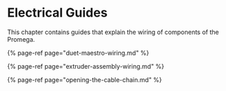 # Electrical Guides

This chapter contains guides that explain the wiring of components of the Promega.

{% page-ref page="duet-maestro-wiring.md" %}

{% page-ref page="extruder-assembly-wiring.md" %}

{% page-ref page="opening-the-cable-chain.md" %}



